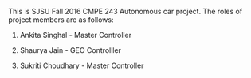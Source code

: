 This is SJSU Fall 2016 CMPE 243 Autonomous car project. The roles of project members are as follows:
1. Ankita Singhal - Master Controller

2. Shaurya Jain - GEO Controlller


2. Sukriti Choudhary - Master Controller

